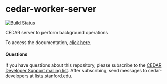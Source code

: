 # cedar-worker-server

[![Build Status](https://travis-ci.org/metadatacenter/cedar-worker-server.svg?branch=master)](https://travis-ci.org/metadatacenter/cedar-worker-server)

CEDAR server to perform background operations

To access the documentation, [click here](https://github.com/metadatacenter/cedar-docs/wiki).

#### Questions

If you have questions about this repository, please subscribe to the [CEDAR Developer Support
mailing list](https://mailman.stanford.edu/mailman/listinfo/cedar-developers).
After subscribing, send messages to cedar-developers at lists.stanford.edu.



